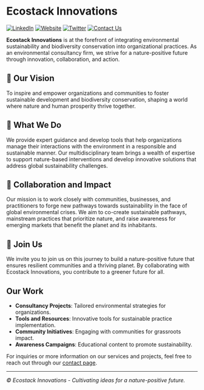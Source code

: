 # Ecostack Innovations

[![LinkedIn](https://img.shields.io/badge/-LinkedIn-blue?style=flat&logo=linkedin)](https://www.linkedin.com/company/ecostacking/)
[![Website](https://img.shields.io/badge/-Website-blueviolet?style=flat)](https://www.ecostackinnovations.com/)
[![Twitter](https://img.shields.io/badge/-Twitter-1DA1F2?style=flat&logo=twitter)](https://twitter.com/ecostacking)
[![Contact Us](https://img.shields.io/badge/-Contact%20Us-green?style=flat)](mailto:info@ecostackinnovations.com)


**Ecostack Innovations** is at the forefront of integrating environmental sustainability and biodiversity conservation into organizational practices. As an environmental consultancy firm, we strive for a nature-positive future through innovation, collaboration, and action.

## 🌿 Our Vision
To inspire and empower organizations and communities to foster sustainable development and biodiversity conservation, shaping a world where nature and human prosperity thrive together.

## 💼 What We Do
We provide expert guidance and develop tools that help organizations manage their interactions with the environment in a responsible and sustainable manner. Our multidisciplinary team brings a wealth of expertise to support nature-based interventions and develop innovative solutions that address global sustainability challenges.

## 🤝 Collaboration and Impact
Our mission is to work closely with communities, businesses, and practitioners to forge new pathways towards sustainability in the face of global environmental crises. We aim to co-create sustainable pathways, mainstream practices that prioritize nature, and raise awareness for emerging markets that benefit the planet and its inhabitants.

## 🚀 Join Us
We invite you to join us on this journey to build a nature-positive future that ensures resilient communities and a thriving planet. By collaborating with Ecostack Innovations, you contribute to a greener future for all.

## Our Work
- **Consultancy Projects**: Tailored environmental strategies for organizations.
- **Tools and Resources**: Innovative tools for sustainable practice implementation.
- **Community Initiatives**: Engaging with communities for grassroots impact.
- **Awareness Campaigns**: Educational content to promote sustainability.

For inquiries or more information on our services and projects, feel free to reach out through our [contact page](https://www.ecostackinnovations.com/contact-us).

---

_© Ecostack Innovations - Cultivating ideas for a nature-positive future._
